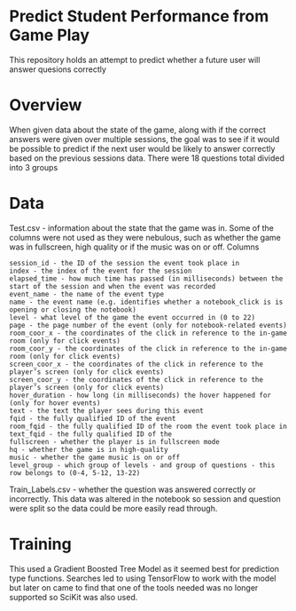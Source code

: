 # Predict Student Performance from Game Play
  This repository holds an attempt to predict whether a future user will answer quesions correctly

# Overview
  When given data about the state of the game, along with if the correct answers were given over multiple sessions, the goal was
  to see if it would be possible to predict if the next user would be likely to answer correctly based on the previous sessions data.
  There were 18 questions total divided into 3 groups

# Data
  Test.csv - information about the state that the game was in. Some of the columns were not used as they were nebulous, such as whether the game was in
  fullscreen, high quality or if the music was on or off.
    Columns
    
    session_id - the ID of the session the event took place in
    index - the index of the event for the session
    elapsed_time - how much time has passed (in milliseconds) between the start of the session and when the event was recorded
    event_name - the name of the event type
    name - the event name (e.g. identifies whether a notebook_click is is opening or closing the notebook)
    level - what level of the game the event occurred in (0 to 22)
    page - the page number of the event (only for notebook-related events)
    room_coor_x - the coordinates of the click in reference to the in-game room (only for click events)
    room_coor_y - the coordinates of the click in reference to the in-game room (only for click events)
    screen_coor_x - the coordinates of the click in reference to the player’s screen (only for click events)
    screen_coor_y - the coordinates of the click in reference to the player’s screen (only for click events)
    hover_duration - how long (in milliseconds) the hover happened for (only for hover events)
    text - the text the player sees during this event
    fqid - the fully qualified ID of the event
    room_fqid - the fully qualified ID of the room the event took place in
    text_fqid - the fully qualified ID of the
    fullscreen - whether the player is in fullscreen mode
    hq - whether the game is in high-quality
    music - whether the game music is on or off
    level_group - which group of levels - and group of questions - this row belongs to (0-4, 5-12, 13-22)

  Train_Labels.csv - whether the question was answered correctly or incorrectly. This data was altered in the notebook so session and question were split so the data could be more easily read through.

  # Training

  This used a Gradient Boosted Tree Model as it seemed best for prediction type functions.
  Searches led to using TensorFlow to work with the model but later on came to find that one of the tools needed was no longer supported so SciKit was also used.
